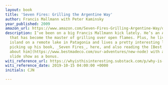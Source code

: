 ```yaml
---
layout: book
title: 'Seven Fires: Grilling the Argentine Way'
author: Francis Mallmann with Peter Kaminsky
year_published: 2009
amazon_url: https://www.amazon.com/Seven-Fires-Grilling-Argentine-Way/dp/1579653545/ref=as_li_ss_tl?crid=3GK3NXWHUTITY&keywords=Seven+Fires&qid=1581352563&sprefix=ipad+pro,aps,159&sr=8-1&linkCode=ll1&tag=noahbrierdotc-20&linkId=62bb05a1cc9ee93b05ed21c3a371e4b8&language=en_US
description: I’ve been on a big Francis Mallmann kick lately. He’s an Argentine chef
  that has become the master of grilling over open flames. Plus, he lives on a small
  island on a remote lake in Patagonia and lives a pretty interesting life. Worth
  picking up his book, _Seven Fires_, here, and also reading the [Best Made article
  about him](https://www.bestmadeco.com/our-adventures/new-node) with an incredible
  slide show as a bonus.
witi_reference_url: https://whyisthisinteresting.substack.com/p/why-is-this-interesting-the-shape
witi_reference_date: 2019-10-15 04:00:00 +0000
initials: CJN

---
```

